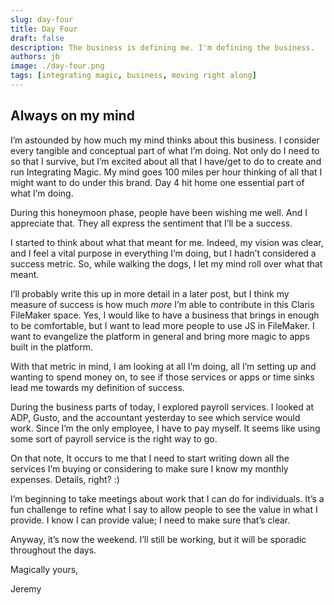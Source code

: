 ```yaml
---
slug: day-four
title: Day Four
draft: false
description: The business is defining me. I'm defining the business.
authors: jb
image: ./day-four.png
tags: [integrating magic, business, moving right along]
---
```


## Always on my mind

I’m astounded by how much my mind thinks about this business. I consider every tangible and conceptual part of what I’m doing. Not only do I need to so that I survive, but I’m excited about all that I have/get to do to create and run Integrating Magic. My mind goes 100 miles per hour thinking of all that I might want to do under this brand. Day 4 hit home one essential part of what I’m doing.

During this honeymoon phase, people have been wishing me well. And I appreciate that. They all express the sentiment that I’ll be a success. 

I started to think about what that meant for me. Indeed, my vision was clear, and I feel a vital purpose in everything I’m doing, but I hadn’t considered a success metric. So, while walking the dogs, I let my mind roll over what that meant.

I’ll probably write this up in more detail in a later post, but I think my measure of success is how much _more_ I’m able to contribute in this Claris FileMaker space. Yes, I would like to have a business that brings in enough to be comfortable, but I want to lead more people to use JS in FileMaker. I want to evangelize the platform in general and bring more magic to apps built in the platform.

With that metric in mind, I am looking at all I’m doing, all I’m setting up and wanting to spend money on, to see if those services or apps or time sinks lead me towards my definition of success. 

During the business parts of today, I explored payroll services. I looked at ADP, Gusto, and the accountant yesterday to see which service would work. Since I’m the only employee, I have to pay myself. It seems like using some sort of payroll service is the right way to go.

On that note, It occurs to me that I need to start writing down all the services I’m buying or considering to make sure I know my monthly expenses. Details, right? :)

I’m beginning to take meetings about work that I can do for individuals. It’s a fun challenge to refine what I say to allow people to see the value in what I provide. I know I can provide value; I need to make sure that’s clear.

Anyway, it’s now the weekend. I’ll still be working, but it will be sporadic throughout the days.


Magically yours,

Jeremy